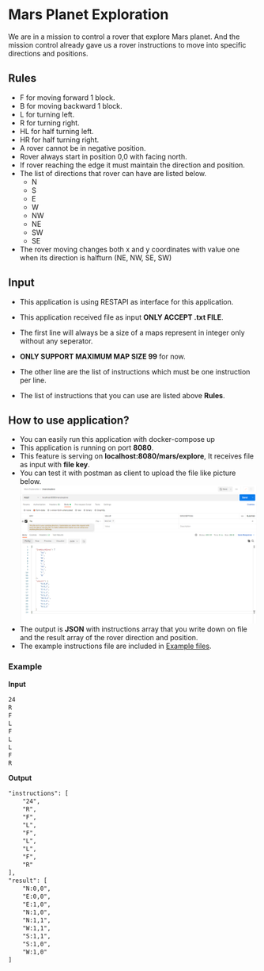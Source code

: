 # Mars Planet Exploration 


We are in a mission to control a rover that explore Mars planet. And the mission control already gave us a rover instructions to move into specific directions and positions.

## Rules

- F for moving forward 1 block.
- B for moving backward 1 block.
- L for turning left.
- R for turning right.
- HL for half turning left.
- HR for half turning right.
- A rover cannot be in negative position.
- Rover always start in position 0,0 with facing north.
- If rover reaching the edge it must maintain the direction and position.
- The list of directions that rover can have are listed below.
  - N
  - S
  - E
  - W
  - NW
  - NE
  - SW
  - SE
- The rover moving changes both x and y coordinates with value one when its direction is halfturn (NE, NW, SE, SW)

## Input

- This application is using RESTAPI as interface for this application.

- This application received file as input **ONLY ACCEPT .txt FILE**.

- The first line will always be a size of a maps represent in integer only without any seperator.

- **ONLY SUPPORT MAXIMUM MAP SIZE 99** for now.

- The other line are the list of instructions which must be one instruction per line.

- The list of instructions that you can use are listed above **Rules**.

## How to use application?

- You can easily run this application with docker-compose up
- This application is running on port **8080**.
- This feature is serving on **localhost:8080/mars/explore**, It receives file as input with **file key**.
- You can test it with postman as client to upload the file like picture below.
![Postman Example](/assets/mars-exploration-test-01.png)
- The output is **JSON** with instructions array that you write down on file and the result array of the rover direction and position. 
- The example instructions file are included in [Example files](https://github.com/allsvensken-resum/mars-exploration/tree/main/assets/examples).

### Example

  **Input**    

    24
    R
    F
    L
    F
    L
    L
    F
    R

 **Output**

    "instructions": [
        "24",
        "R",
        "F",
        "L",
        "F",
        "L",
        "L",
        "F",
        "R"
    ],
    "result": [
        "N:0,0",
        "E:0,0",
        "E:1,0",
        "N:1,0",
        "N:1,1",
        "W:1,1",
        "S:1,1",
        "S:1,0",
        "W:1,0"
    ]
